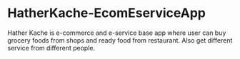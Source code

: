 # HatherKache-EcomEserviceApp
Hather Kache is e-commerce and e-service base app where user can buy grocery foods from shops and ready food from restaurant. Also get different service from different people. 

